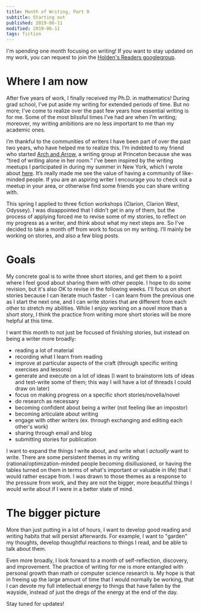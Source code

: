 ```yaml
---
title: Month of Writing, Part 0
subtitle: Starting out
published: 2019-06-11
modified: 2019-06-11
tags: fiction
---
```


I'm spending one month focusing on writing! If you want to stay updated on my work, you can request to join the [Holden's Readers googlegroup](https://groups.google.com/forum/#!forum/holden-readers).

# Where I am now

After five years of work, I finally received my Ph.D. in mathematics! During grad school, I’ve put aside my writing for extended periods of time. But no more; I’ve come to realize over the past few years how essential writing is for me. Some of the most blissful times I’ve had are when I’m writing; moreover, my writing ambitions are no less important to me than my academic ones.

I’m thankful to the communities of writers I have been part of over the past two years, who have helped me to realize this. I’m indebted to my friend who started [Arch and Arrow](https://archandarrow.princeton.edu/), a writing group at Princeton because she was “tired of writing alone in her room.” I’ve been inspired by the writing meetups I participated in during my summer in New York, which I wrote about [here](https://docs.google.com/document/d/1gBfuIygKNVX0Sx3o57cnzgejif76LpnxWjSkA70G3YM/edit). It’s really made me see the value of having a community of like-minded people. If you are an aspiring writer I encourage you to check out a meetup in your area, or otherwise find some friends you can share writing with.

This spring I applied to three fiction workshops (Clarion, Clarion West, Odyssey). I was disappointed that I didn't get in any of them, but the process of applying forced me to revise some of my stories, to reflect on my progress as a writer, and think about what my next steps are. So I've decided to take a month off from work to focus on my writing. I’ll mainly be working on stories, and also a few blog posts.

# Goals

My concrete goal is to write three short stories, and get them to a point where I feel good about sharing them with other people. I hope to do some revision, but it's also OK to revise in the following weeks. I'll focus on short stories because I can iterate much faster - I can learn from the previous one as I start the next one, and I can write stories that are different from each other to stretch my abilities. While I enjoy working on a novel more than a short story, I think the practice from writing more short stories will be more helpful at this time.

I want this month to not just be focused of finishing stories, but instead on being a writer more broadly: 

+ reading a lot of material
+ recording what I learn from reading
+ improve at particular aspects of the craft (through specific writing exercises and lessons)
+ generate and execute on a lot of ideas (I want to brainstorm lots of ideas and test-write some of them; this way I will have a lot of threads I could draw on later)
+ focus on making progress on a specific short stories/novella/novel
+ do research as necessary
+ becoming confident about being a writer (not feeling like an impostor)
+ becoming articulate about writing
+ engage with other writers (ex. through exchanging and editing each other's work)
+ sharing through email and blog
+ submitting stories for publication

I want to expand the things I write about, and write what I *actually* want to write. There are some persistent themes in my writing (rational/optimization-minded people becoming disillusioned, or having the tables turned on them in terms of what's important or valuable in life) that I would rather escape from. I was drawn to those themes as a response to the pressure from work, and they are not the bigger, more beautiful things I would write about if I were in a better state of mind.

# The bigger picture

More than just putting in a lot of hours, I want to develop good reading and writing habits that will persist afterwards. For example, I want to "garden" my thoughts, develop thoughtful reactions to things I read, and be able to talk about them.

Even more broadly, I look forward to a month of self-reflection, discovery, and improvement. The practice of writing for me is more entangled with personal growth than math or computer science research is. My hope is that in freeing up the large amount of time that I would normally be working, that I can devote my full intellectual energy to things that have fallen by the wayside, instead of just the dregs of the energy at the end of the day.

Stay tuned for updates!